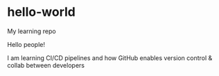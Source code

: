 # hello-world
My learning repo

Hello people!

I am learning CI/CD pipelines and how GitHub enables version control & collab between developers
